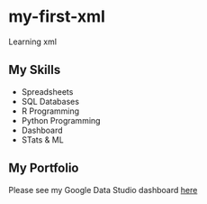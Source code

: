 # my-first-xml
Learning xml

## My Skills

- Spreadsheets
- SQL Databases
- R Programming
- Python Programming
- Dashboard
- STats & ML

## My Portfolio

Please see my Google Data Studio dashboard [here](https://www.google.com)
